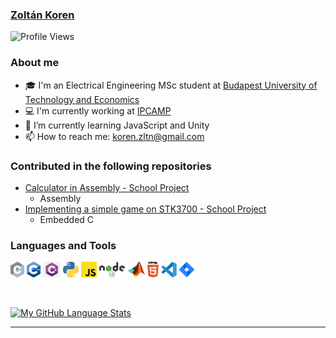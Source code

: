 ### [Zoltán Koren](https://www.linkedin.com/in/zoltankoren)
    
![Profile Views](http://img.shields.io/badge/Profile%20Views-116-blue)
### About me

  - 🎓 I'm an Electrical Engineering MSc student at [Budapest University of Technology and Economics](https://www.bme.hu/?language=en)
  - 💻 I'm currently working at [IPCAMP](https://www.ip-camp.com/)
  - 🌱 I’m currently learning JavaScript and Unity
  - 📫 How to reach me: koren.zltn@gmail.com

### Contributed in the following repositories
  - [Calculator in Assembly - School Project](https://github.com/Goldan32/assembly-calc)
     - Assembly
  - [Implementing a simple game on STK3700 - School Project](https://github.com/Goldan32/bambi_snake)
     - Embedded C
  
### Languages and Tools 
<p>
  <code><img height="25" src="https://github.com/TheKoren/TheKoren/blob/main/img/c-2975.svg" alt="C"></code>
  <code><img height="25" src="https://github.com/TheKoren/TheKoren/blob/main/img/1822px-ISO_C%2B%2B_Logo.svg.png" alt="CPP"></code>
  <code><img height="25" src="https://github.com/TheKoren/TheKoren/blob/main/img/csharp.png" alt="C#"></code>
  <code><img height="25" src="https://github.com/TheKoren/TheKoren/blob/main/img/python-5.svg" alt="Python"></code>
  <code><img height="25" src="https://github.com/TheKoren/TheKoren/blob/main/img/javascript.svg" alt="JavaScript"></code>
  <code><img height="25" src="https://github.com/TheKoren/TheKoren/blob/main/img/nodejs.png" alt="NodeJS"></code>
  <code><img height="25" src="https://github.com/TheKoren/TheKoren/blob/main/img/Matlab_Logo.png" alt="MATLAB"></code>
  <code><img height="25" src="https://github.com/TheKoren/TheKoren/blob/main/img/html-5.svg" alt="HTML"></code>
  <code><img height="25" src="https://github.com/TheKoren/TheKoren/blob/main/img/visual-studio-code-1.svg" alt="Visual Code Studio"></code>
  <code><img height="25" src="https://github.com/TheKoren/TheKoren/blob/main/img/jira-3.svg" alt="Jira"></code>

</p>
<br />

[![My GitHub Language Stats](https://github-readme-stats.vercel.app/api/top-langs/?username=TheKoren&layout=compact&hide=Gnuplot&theme=tokyonight)](https://github.com/TheKoren)


-----

